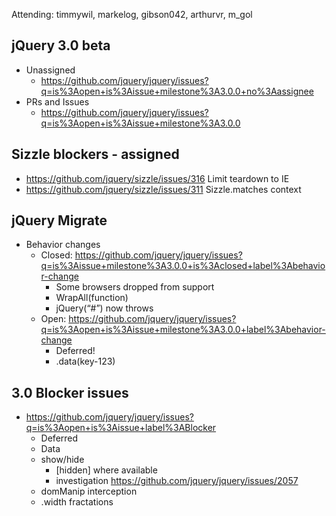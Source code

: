 Attending: timmywil, markelog, gibson042, arthurvr, m_gol

## jQuery 3.0 beta
* Unassigned 
  - https://github.com/jquery/jquery/issues?q=is%3Aopen+is%3Aissue+milestone%3A3.0.0+no%3Aassignee
* PRs and Issues
  - https://github.com/jquery/jquery/issues?q=is%3Aopen+is%3Aissue+milestone%3A3.0.0

## Sizzle blockers - assigned
* https://github.com/jquery/sizzle/issues/316 Limit teardown to IE
* https://github.com/jquery/sizzle/issues/311 Sizzle.matches context

## jQuery Migrate
* Behavior changes
  - Closed: https://github.com/jquery/jquery/issues?q=is%3Aissue+milestone%3A3.0.0+is%3Aclosed+label%3Abehavior-change
    * Some browsers dropped from support
    * WrapAll(function)
    * jQuery(“#”) now throws
  - Open: https://github.com/jquery/jquery/issues?q=is%3Aopen+is%3Aissue+milestone%3A3.0.0+label%3Abehavior-change
    * Deferred!
    * .data(key-123)

## 3.0 Blocker issues
* https://github.com/jquery/jquery/issues?q=is%3Aopen+is%3Aissue+label%3ABlocker
  - Deferred
  - Data
  - show/hide
    * [hidden] where available
    * investigation https://github.com/jquery/jquery/issues/2057
  - domManip interception
  - .width fractations
